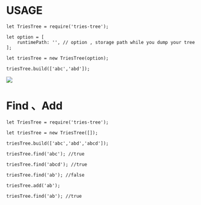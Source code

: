 # USAGE 

    let TriesTree = require('tries-tree');
    
    let option = [
        runtimePath: '', // option , storage path while you dump your tree
    ];
    
    let triesTree = new TriesTree(option);
    
    triesTree.build(['abc','abd']);
    
 
 ![](http://lanhao.name/img/upload/a.png)
 
 
 # Find 、Add
 
    let TriesTree = require('tries-tree');
    
    let triesTree = new TriesTree([]);
    
    triesTree.build(['abc','abd','abcd']);
    
    triesTree.find('abc'); //true
    
    triesTree.find('abcd'); //true
    
    triesTree.find('ab'); //false
    
    triesTree.add('ab'); 
    
    triesTree.find('ab'); //true